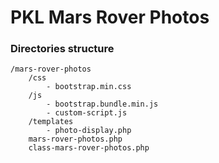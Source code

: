 # PKL Mars Rover Photos

### Directories structure

    /mars-rover-photos
        /css
            - bootstrap.min.css
        /js
            - bootstrap.bundle.min.js
            - custom-script.js
        /templates
            - photo-display.php
        mars-rover-photos.php
        class-mars-rover-photos.php
